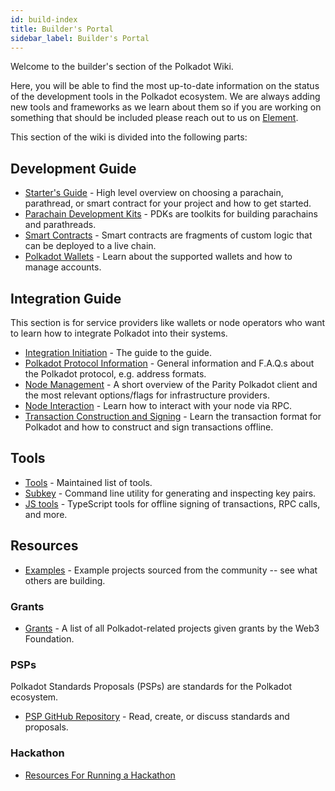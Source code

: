 ```yaml
---
id: build-index
title: Builder's Portal
sidebar_label: Builder's Portal
---
```


Welcome to the builder's section of the Polkadot Wiki.

Here, you will be able to find the most up-to-date information on the status of the development
tools in the Polkadot ecosystem. We are always adding new tools and frameworks as we learn about
them so if you are working on something that should be included please reach out to us on
[Element](https://app.element.io/#/room/#polkadot-watercooler:matrix.org).

This section of the wiki is divided into the following parts:

## Development Guide

- [Starter's Guide](build-build-with-polkadot.md) - High level overview on choosing a parachain,
  parathread, or smart contract for your project and how to get started.
- [Parachain Development Kits](build-pdk.md) - PDKs are toolkits for building parachains and
  parathreads.
- [Smart Contracts](build-smart-contracts.md) - Smart contracts are fragments of custom logic that
  can be deployed to a live chain.
- [Polkadot Wallets](build-wallets.md) - Learn about the supported wallets and how to manage
  accounts.

## Integration Guide

This section is for service providers like wallets or node operators who want to learn how to
integrate Polkadot into their systems.

- [Integration Initiation](build-integration.md) - The guide to the guide.
- [Polkadot Protocol Information](build-protocol-info.md) - General information and F.A.Q.s about
  the Polkadot protocol, e.g. address formats.
- [Node Management](build-node-management.md) - A short overview of the Parity Polkadot client and
  the most relevant options/flags for infrastructure providers.
- [Node Interaction](build-node-interaction.md) - Learn how to interact with your node via RPC.
- [Transaction Construction and Signing](build-transaction-construction.md) - Learn the transaction
  format for Polkadot and how to construct and sign transactions offline.

## Tools

- [Tools](build-tools-index.md) - Maintained list of tools.
- [Subkey](https://substrate.dev/docs/en/knowledgebase/integrate/subkey) - Command line utility for
  generating and inspecting key pairs.
- [JS tools](https://github.com/polkadot-js/tools) - TypeScript tools for offline signing of
  transactions, RPC calls, and more.

## Resources

- [Examples](#) - Example projects sourced from the community -- see what others are building.

### Grants

- [Grants](grants.md) - A list of all Polkadot-related projects given grants by the Web3 Foundation.

### PSPs

Polkadot Standards Proposals (PSPs) are standards for the Polkadot ecosystem.

- [PSP GitHub Repository](https://github.com/w3f/PSPs) - Read, create, or discuss standards and
  proposals.

### Hackathon

- [Resources For Running a Hackathon](build-hackathon.md)
